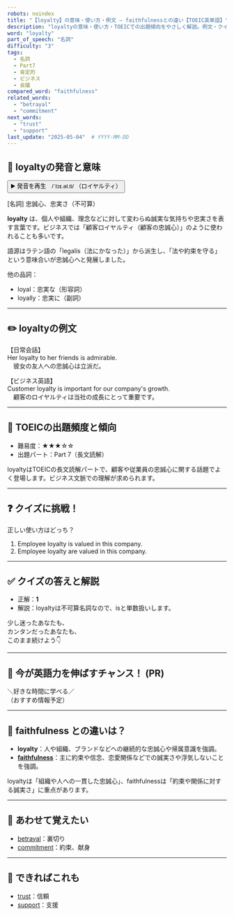 ```yaml
---
robots: noindex
title: "【loyalty】の意味・使い方・例文 ― faithfulnessとの違い【TOEIC英単語】"
description: "loyaltyの意味・使い方・TOEICでの出題傾向をやさしく解説。例文・クイズ付きでfaithfulnessとの違いもわかりやすく学べます。"
word: "loyalty"
part_of_speech: "名詞"
difficulty: "3"
tags:
  - 名詞
  - Part7
  - 肯定的
  - ビジネス
  - 会議
compared_word: "faithfulness"
related_words:
  - "betrayal"
  - "commitment"
next_words:
  - "trust"
  - "support"
last_update: "2025-05-04"  # YYYY-MM-DD
---
```


## 🔰 loyaltyの発音と意味

<button class="play-audio" onclick="playTTS('loyalty')">
  <span class="play-audio-main">
    ▶️ 発音を再生　/ˈlɔɪ.əl.ti/
  </span>
  <span class="play-audio-sub">
    （ロイヤルティ）
  </span>
</button>

[名詞] 忠誠心、忠実さ（不可算）

**loyalty** は、個人や組織、理念などに対して変わらぬ誠実な気持ちや忠実さを表す言葉です。ビジネスでは「顧客ロイヤルティ（顧客の忠誠心）」のように使われることも多いです。

語源はラテン語の「legalis（法にかなった）」から派生し、「法や約束を守る」という意味合いが忠誠心へと発展しました。

他の品詞：  
- loyal：忠実な（形容詞）
- loyally：忠実に（副詞）

---

## ✏️ loyaltyの例文

【日常会話】  
Her loyalty to her friends is admirable.  
　彼女の友人への忠誠心は立派だ。

【ビジネス英語】  
Customer loyalty is important for our company's growth.  
　顧客のロイヤルティは当社の成長にとって重要です。

---

## 🎯 TOEICの出題頻度と傾向

- 難易度：★★★☆☆
- 出題パート：Part 7（長文読解）

loyaltyはTOEICの長文読解パートで、顧客や従業員の忠誠心に関する話題でよく登場します。ビジネス文脈での理解が求められます。

---

## ❓ クイズに挑戦！

正しい使い方はどっち？

1. Employee loyalty is valued in this company.  
2. Employee loyalty are valued in this company.

---

## ✅ クイズの答えと解説

- 正解：**1**
- 解説：loyaltyは不可算名詞なので、isと単数扱いします。

少し迷ったあなたも、  
カンタンだったあなたも、  
このまま続けよう👇️

---

## 🚀 今が英語力を伸ばすチャンス！ (PR)

<div class="info-center">
＼好きな時間に学べる／<br>  
（おすすめ情報予定）
</div>

---

## 🤔  faithfulness との違いは？

- **loyalty**：人や組織、ブランドなどへの継続的な忠誠心や帰属意識を強調。
- **[faithfulness](/faithfulness)**：主に約束や信念、恋愛関係などでの誠実さや浮気しないことを強調。

loyaltyは「組織や人への一貫した忠誠心」、faithfulnessは「約束や関係に対する誠実さ」に重点があります。

---

## 🧩 あわせて覚えたい

- [betrayal](/betrayal)：裏切り
- [commitment](/commitment)：約束、献身

---

## 📖 できればこれも

- [trust](/trust)：信頼
- [support](/support)：支援

<!-- cvid: aid00_bid36 -->
